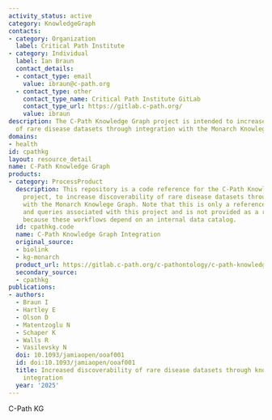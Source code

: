 ```yaml
---
activity_status: active
category: KnowledgeGraph
contacts:
- category: Organization
  label: Critical Path Institute
- category: Individual
  label: Ian Braun
  contact_details:
  - contact_type: email
    value: ibraun@c-path.org
  - contact_type: other
    contact_type_name: Critical Path Institute GitLab
    contact_type_url: https://gitlab.c-path.org/
    value: ibraun
description: The C-Path Knowledge Graph project is intended to increase discoverability
  of rare disease datasets through integration with the Monarch Knowlege Graph.
domains:
- health
id: cpathkg
layout: resource_detail
name: C-Path Knowledge Graph
products:
- category: ProcessProduct
  description: This repository is a code reference for the C-Path Knowledge Graph
    project, to increase discoverability of rare disease datasets through integration
    with the Monarch Knowlege Graph. Note that this is only a reference to scripts
    and queries associated with this project and is not provided as a runnable project
    because these workflows depend on an internal data catalog.
  id: cpathkg.code
  name: C-Path Knowledge Graph Integration
  original_source:
  - biolink
  - kg-monarch
  product_url: https://gitlab.c-path.org/c-pathontology/c-path-knowledge-graph-integration
  secondary_source:
  - cpathkg
publications:
- authors:
  - Braun I
  - Hartley E
  - Olson D
  - Matentzoglu N
  - Schaper K
  - Walls R
  - Vasilevsky N
  doi: 10.1093/jamiaopen/ooaf001
  id: doi:10.1093/jamiaopen/ooaf001
  title: Increased discoverability of rare disease datasets through knowledge graph
    integration
  year: '2025'
---
```

C-Path KG